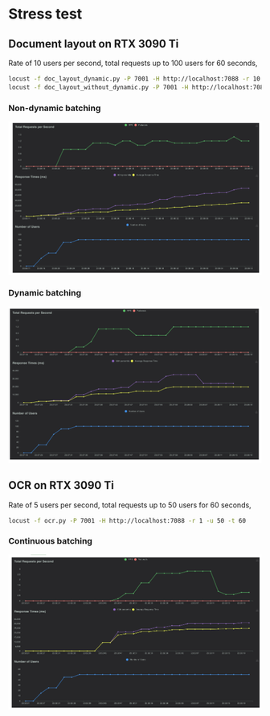 # Stress test

## Document layout on RTX 3090 Ti

Rate of 10 users per second, total requests up to 100 users for 60 seconds,

```bash
locust -f doc_layout_dynamic.py -P 7001 -H http://localhost:7088 -r 10 -u 100 -t 60
locust -f doc_layout_without_dynamic.py -P 7001 -H http://localhost:7088 -r 10 -u 100 -t 60
```

### Non-dynamic batching

![alt text](doc_layout_without_dynamic.png)

### Dynamic batching

![alt text](doc_layout_dynamic.png)

## OCR on RTX 3090 Ti

Rate of 5 users per second, total requests up to 50 users for 60 seconds,

```bash
locust -f ocr.py -P 7001 -H http://localhost:7088 -r 1 -u 50 -t 60
```

### Continuous batching

![alt text](ocr.png)